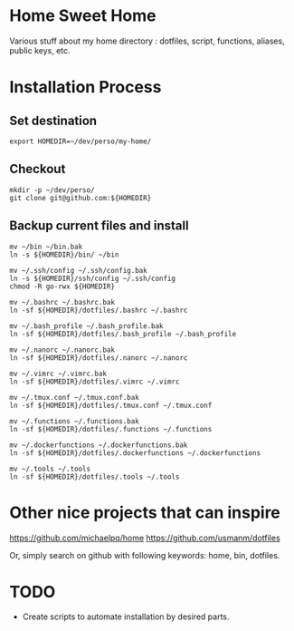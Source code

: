 # Home Sweet Home

Various stuff about my home directory : dotfiles, script, functions, aliases, public keys, etc.

# Installation Process

## Set destination

```
export HOMEDIR=~/dev/perso/my-home/
```

## Checkout

```
mkdir -p ~/dev/perso/
git clone git@github.com:${HOMEDIR}
```

## Backup current files and install

```
mv ~/bin ~/bin.bak
ln -s ${HOMEDIR}/bin/ ~/bin

mv ~/.ssh/config ~/.ssh/config.bak
ln -s ${HOMEDIR}/ssh/config ~/.ssh/config
chmod -R go-rwx ${HOMEDIR}

mv ~/.bashrc ~/.bashrc.bak
ln -sf ${HOMEDIR}/dotfiles/.bashrc ~/.bashrc

mv ~/.bash_profile ~/.bash_profile.bak
ln -sf ${HOMEDIR}/dotfiles/.bash_profile ~/.bash_profile

mv ~/.nanorc ~/.nanorc.bak
ln -sf ${HOMEDIR}/dotfiles/.nanorc ~/.nanorc

mv ~/.vimrc ~/.vimrc.bak
ln -sf ${HOMEDIR}/dotfiles/.vimrc ~/.vimrc

mv ~/.tmux.conf ~/.tmux.conf.bak
ln -sf ${HOMEDIR}/dotfiles/.tmux.conf ~/.tmux.conf

mv ~/.functions ~/.functions.bak
ln -sf ${HOMEDIR}/dotfiles/.functions ~/.functions

mv ~/.dockerfunctions ~/.dockerfunctions.bak
ln -sf ${HOMEDIR}/dotfiles/.dockerfunctions ~/.dockerfunctions

mv ~/.tools ~/.tools
ln -sf ${HOMEDIR}/dotfiles/.tools ~/.tools
```

# Other nice projects that can inspire

https://github.com/michaelpq/home
https://github.com/usmanm/dotfiles

Or, simply search on github with following keywords: home, bin, dotfiles.

# TODO

- Create scripts to automate installation by desired parts.
